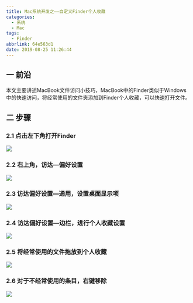 ```yaml
---
title: Mac系统开发之——自定义Finder个人收藏
categories:
  - 系统
  - Mac
tags:
  - Finder
abbrlink: 64e563d1
date: 2019-08-25 11:26:44
---
```

## 一 前沿

本文主要讲述MacBook文件访问小技巧，MacBook中的Finder类似于Windows中的快速访问，将经常使用的文件夹添加到Finder个人收藏，可以快速打开文件。
<!--more-->

## 二 步骤

### 2.1  点击左下角打开Finder 
![][1]
### 2.2 右上角，访达—偏好设置
![][2]
### 2.3 访达偏好设置—通用，设置桌面显示项
![][3]
### 2.4 访达偏好设置—边栏，进行个人收藏设置
![][4]
### 2.5  将经常使用的文件拖放到个人收藏
![][5]
### 2.6 对于不经常使用的条目，右键移除
![][6]


[1]: https://cdn.jsdelivr.net/gh/PGzxc/CDN/blog-image/mac-finder-open.png
[2]: https://cdn.jsdelivr.net/gh/PGzxc/CDN/blog-image/mac-finder-setting.png
[3]: https://cdn.jsdelivr.net/gh/PGzxc/CDN/blog-image/mac-finder-desktop-show.png
[4]: https://cdn.jsdelivr.net/gh/PGzxc/CDN/blog-image/mac-finder-sidebar-seting.png
[5]: https://cdn.jsdelivr.net/gh/PGzxc/CDN/blog-image/mac-finder-drag-add.png
[6]: https://cdn.jsdelivr.net/gh/PGzxc/CDN/blog-image/mac-finder-item-remove.png

